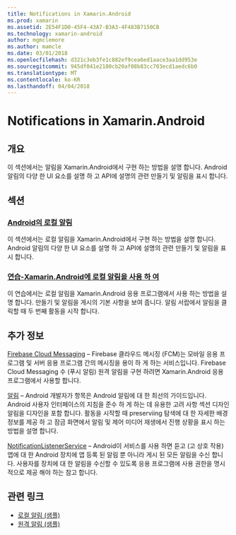 ```yaml
---
title: Notifications in Xamarin.Android
ms.prod: xamarin
ms.assetid: 2E54F1D0-45F4-43A7-B3A3-4F483B7150CB
ms.technology: xamarin-android
author: mgmclemore
ms.author: mamcle
ms.date: 03/01/2018
ms.openlocfilehash: d321c3eb3fe1c882ef9cea6ed1aace3aa1dd953e
ms.sourcegitcommit: 945df041e2180cb20af08b83cc703ecd1aedc6b0
ms.translationtype: MT
ms.contentlocale: ko-KR
ms.lasthandoff: 04/04/2018
---
```

# <a name="notifications-in-xamarinandroid"></a>Notifications in Xamarin.Android


## <a name="overview"></a>개요

이 섹션에서는 알림을 Xamarin.Android에서 구현 하는 방법을 설명 합니다. Android 알림의 다양 한 UI 요소를 설명 하 고 API에 설명의 관련 만들기 및 알림을 표시 합니다.


## <a name="sections"></a>섹션

### <a name="local-notifications-in-androidlocal-notificationsmd"></a>[Android의 로컬 알림](local-notifications.md)

이 섹션에서는 로컬 알림을 Xamarin.Android에서 구현 하는 방법을 설명 합니다. Android 알림의 다양 한 UI 요소를 설명 하 고 API에 설명의 관련 만들기 및 알림을 표시 합니다. 

### <a name="walkthrough---using-local-notifications-in-xamarinandroidlocal-notifications-walkthroughmd"></a>[연습-Xamarin.Android에 로컬 알림을 사용 하 여](local-notifications-walkthrough.md)  
 
이 연습에서는 로컬 알림을 Xamarin.Android 응용 프로그램에서 사용 하는 방법을 설명 합니다. 만들기 및 알림을 게시의 기본 사항을 보여 줍니다. 알림 서랍에서 알림을 클릭할 때 두 번째 활동을 시작 합니다. 


## <a name="for-further-reading"></a>추가 정보

[Firebase Cloud Messaging](~/android/data-cloud/google-messaging/firebase-cloud-messaging.md) &ndash; Firebase 클라우드 메시징 (FCM)는 모바일 응용 프로그램 및 서버 응용 프로그램 간의 메시징을 용이 하 게 하는 서비스입니다. Firebase Cloud Messaging 수 (푸시 알림) 원격 알림을 구현 하려면 Xamarin.Android 응용 프로그램에서 사용할 합니다.

[알림](http://developer.android.com/guide/topics/ui/notifiers/notifications.html) &ndash; Android 개발자가 항목은 Android 알림에 대 한 최선의 가이드입니다. Android 사용자 인터페이스의 지침을 준수 하 게 하는 데 유용한 고려 사항 섹션 디자인 알림을 디자인을 포함 합니다. 활동을 시작할 때 preserviing 탐색에 대 한 자세한 배경 정보를 제공 하 고 잠금 화면에서 알림 및 제어 미디어 재생에서 진행 상황을 표시 하는 방법을 설명 합니다. 

[NotificationListenerService](https://developer.xamarin.com/api/type/Android.Service.Notification.NotificationListenerService/) &ndash; Android이 서비스를 사용 하면 듣고 (고 상호 작용) 앱에 대 한 Android 장치에 앱 등록 된 알림 뿐 아니라 게시 된 모든 알림을 수신 합니다. 사용자를 장치에 대 한 알림을 수신할 수 있도록 응용 프로그램에 사용 권한을 명시적으로 제공 해야 하는 참고 합니다.





## <a name="related-links"></a>관련 링크

- [로컬 알림 (샘플)](https://developer.xamarin.com/samples/monodroid/LocalNotifications/)
- [원격 알림 (샘플)](https://developer.xamarin.com/samples/monodroid/RemoteNotifications/)

